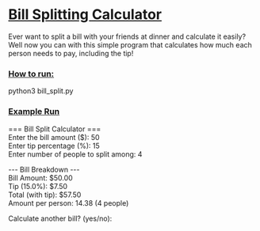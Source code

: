# <ins>Bill Splitting Calculator</ins>

Ever want to split a bill with your friends at dinner and calculate it easily? Well now you can with this simple program that calculates how much each person needs to pay, including the tip!

### <ins>How to run:</ins>
python3 bill_split.py


### <ins>Example Run</ins>
=== Bill Split Calculator ===<br>
Enter the bill amount ($): 50<br>
Enter tip percentage (%): 15<br>
Enter number of people to split among: 4<br>

--- Bill Breakdown ---<br>
Bill Amount: \$50.00<br>
Tip (15.0%): \$7.50<br>
Total (with tip): \$57.50<br>
Amount per person: 14.38 (4 people)<br>

Calculate another bill? (yes/no):<br>
